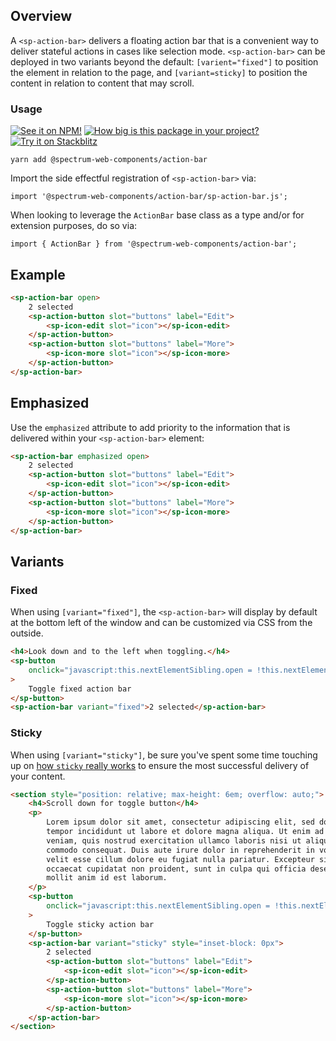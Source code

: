 ## Overview

A `<sp-action-bar>` delivers a floating action bar that is a convenient way to deliver stateful actions in cases like selection mode. `<sp-action-bar>` can be deployed in two variants beyond the default: `[varient="fixed"]` to position the element in relation to the page, and `[variant=sticky]` to position the content in relation to content that may scroll.

### Usage

[![See it on NPM!](https://img.shields.io/npm/v/@spectrum-web-components/action-bar?style=for-the-badge)](https://www.npmjs.com/package/@spectrum-web-components/action-bar)
[![How big is this package in your project?](https://img.shields.io/bundlephobia/minzip/@spectrum-web-components/action-bar?style=for-the-badge)](https://bundlephobia.com/result?p=@spectrum-web-components/action-bar)
[![Try it on Stackblitz](https://img.shields.io/badge/Try%20it%20on-Stackblitz-blue?style=for-the-badge)](https://stackblitz.com/edit/vitejs-vite-d7tebfzk)

```
yarn add @spectrum-web-components/action-bar
```

Import the side effectful registration of `<sp-action-bar>` via:

```
import '@spectrum-web-components/action-bar/sp-action-bar.js';
```

When looking to leverage the `ActionBar` base class as a type and/or for extension purposes, do so via:

```
import { ActionBar } from '@spectrum-web-components/action-bar';
```

## Example

```html
<sp-action-bar open>
    2 selected
    <sp-action-button slot="buttons" label="Edit">
        <sp-icon-edit slot="icon"></sp-icon-edit>
    </sp-action-button>
    <sp-action-button slot="buttons" label="More">
        <sp-icon-more slot="icon"></sp-icon-more>
    </sp-action-button>
</sp-action-bar>
```

## Emphasized

Use the `emphasized` attribute to add priority to the information that is delivered within your `<sp-action-bar>` element:

```html
<sp-action-bar emphasized open>
    2 selected
    <sp-action-button slot="buttons" label="Edit">
        <sp-icon-edit slot="icon"></sp-icon-edit>
    </sp-action-button>
    <sp-action-button slot="buttons" label="More">
        <sp-icon-more slot="icon"></sp-icon-more>
    </sp-action-button>
</sp-action-bar>
```

## Variants

### Fixed

When using `[variant="fixed"]`, the `<sp-action-bar>` will display by default at the bottom left of the window and can be customized via CSS from the outside.

```html
<h4>Look down and to the left when toggling.</h4>
<sp-button
    onclick="javascript:this.nextElementSibling.open = !this.nextElementSibling.open;"
>
    Toggle fixed action bar
</sp-button>
<sp-action-bar variant="fixed">2 selected</sp-action-bar>
```

### Sticky

When using `[variant="sticky"]`, be sure you've spent some time touching up on [how `sticky` really works](https://medium.com/@elad/css-position-sticky-how-it-really-works-54cd01dc2d46) to ensure the most successful delivery of your content.

```html
<section style="position: relative; max-height: 6em; overflow: auto;">
    <h4>Scroll down for toggle button</h4>
    <p>
        Lorem ipsum dolor sit amet, consectetur adipiscing elit, sed do eiusmod
        tempor incididunt ut labore et dolore magna aliqua. Ut enim ad minim
        veniam, quis nostrud exercitation ullamco laboris nisi ut aliquip ex ea
        commodo consequat. Duis aute irure dolor in reprehenderit in voluptate
        velit esse cillum dolore eu fugiat nulla pariatur. Excepteur sint
        occaecat cupidatat non proident, sunt in culpa qui officia deserunt
        mollit anim id est laborum.
    </p>
    <sp-button
        onclick="javascript:this.nextElementSibling.open = !this.nextElementSibling.open;"
    >
        Toggle sticky action bar
    </sp-button>
    <sp-action-bar variant="sticky" style="inset-block: 0px">
        2 selected
        <sp-action-button slot="buttons" label="Edit">
            <sp-icon-edit slot="icon"></sp-icon-edit>
        </sp-action-button>
        <sp-action-button slot="buttons" label="More">
            <sp-icon-more slot="icon"></sp-icon-more>
        </sp-action-button>
    </sp-action-bar>
</section>
```

